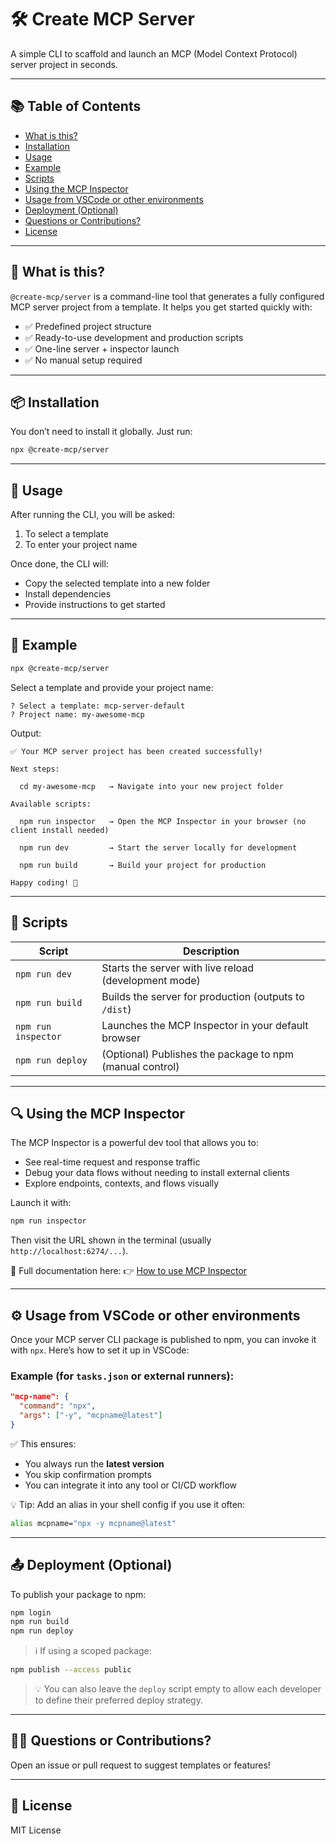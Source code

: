 
# 🛠️ Create MCP Server

A simple CLI to scaffold and launch an MCP (Model Context Protocol) server project in seconds.

---

## 📚 Table of Contents

- [What is this?](#-what-is-this)
- [Installation](#-installation)
- [Usage](#-usage)
- [Example](#-example)
- [Scripts](#-scripts)
- [Using the MCP Inspector](#-using-the-mcp-inspector)
- [Usage from VSCode or other environments](#️-usage-from-vscode-or-other-environments)
- [Deployment (Optional)](#-deployment-optional)
- [Questions or Contributions?](#-questions-or-contributions)
- [License](#-license)

---

## 🚀 What is this?

`@create-mcp/server` is a command-line tool that generates a fully configured MCP server project from a template. It helps you get started quickly with:

- ✅ Predefined project structure  
- ✅ Ready-to-use development and production scripts  
- ✅ One-line server + inspector launch  
- ✅ No manual setup required

---

## 📦 Installation

You don’t need to install it globally. Just run:

```bash
npx @create-mcp/server
````

---

## 🧪 Usage

After running the CLI, you will be asked:

1. To select a template
2. To enter your project name

Once done, the CLI will:

* Copy the selected template into a new folder
* Install dependencies
* Provide instructions to get started

---

## 📂 Example

```bash
npx @create-mcp/server
```

Select a template and provide your project name:

```
? Select a template: mcp-server-default
? Project name: my-awesome-mcp
```

Output:

```
✅ Your MCP server project has been created successfully!

Next steps:

  cd my-awesome-mcp   → Navigate into your new project folder

Available scripts:

  npm run inspector   → Open the MCP Inspector in your browser (no client install needed)

  npm run dev         → Start the server locally for development

  npm run build       → Build your project for production

Happy coding! 🚀
```

---

## 📜 Scripts

| Script              | Description                                              |
| ------------------- | -------------------------------------------------------- |
| `npm run dev`       | Starts the server with live reload (development mode)    |
| `npm run build`     | Builds the server for production (outputs to `/dist`)    |
| `npm run inspector` | Launches the MCP Inspector in your default browser       |
| `npm run deploy`    | (Optional) Publishes the package to npm (manual control) |

---

## 🔍 Using the MCP Inspector

The MCP Inspector is a powerful dev tool that allows you to:

* See real-time request and response traffic
* Debug your data flows without needing to install external clients
* Explore endpoints, contexts, and flows visually

Launch it with:

```bash
npm run inspector
```

Then visit the URL shown in the terminal (usually `http://localhost:6274/...`).

📘 Full documentation here:
👉 [How to use MCP Inspector](https://modelcontextprotocol.io/docs/tools/inspector)

---

## ⚙️ Usage from VSCode or other environments

Once your MCP server CLI package is published to npm, you can invoke it with `npx`. Here’s how to set it up in VSCode:

### Example (for `tasks.json` or external runners):


```json
"mcp-name": {
  "command": "npx",
  "args": ["-y", "mcpname@latest"]
}
```

✅ This ensures:

* You always run the **latest version**
* You skip confirmation prompts
* You can integrate it into any tool or CI/CD workflow

💡 Tip: Add an alias in your shell config if you use it often:

```bash
alias mcpname="npx -y mcpname@latest"
```

---

## 📤 Deployment (Optional)

To publish your package to npm:

```bash
npm login
npm run build
npm run deploy
```

> ℹ️ If using a scoped package:

```bash
npm publish --access public
```

> 💡 You can also leave the `deploy` script empty to allow each developer to define their preferred deploy strategy.

---

## 🙋‍♂️ Questions or Contributions?

Open an issue or pull request to suggest templates or features!

---

## 📄 License

MIT License